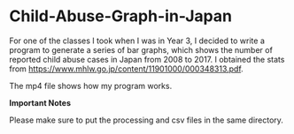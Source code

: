 # Child-Abuse-Graph-in-Japan
For one of the classes I took when I was in Year 3, I decided to write a program to generate a series of bar graphs, which shows the number of reported child abuse cases in Japan from 2008 to 2017. I obtained the stats from https://www.mhlw.go.jp/content/11901000/000348313.pdf.

The mp4 file shows how my program works. 

**Important Notes**

Please make sure to put the processing and csv files in the same directory. 

